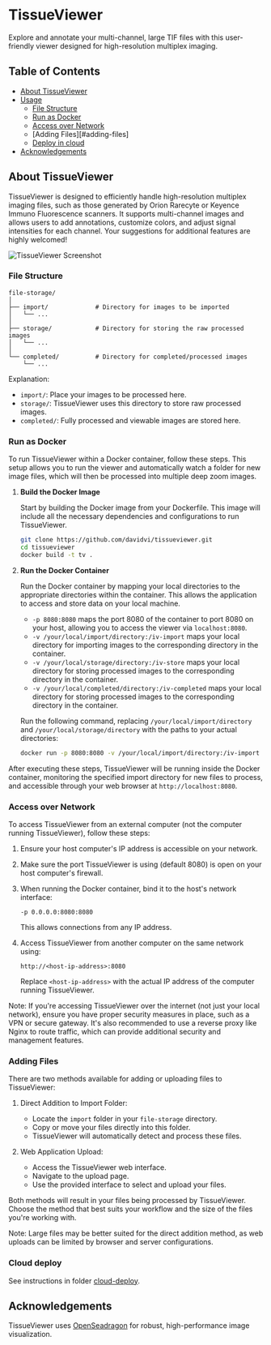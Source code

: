 # TissueViewer

Explore and annotate your multi-channel, large TIF files with this user-friendly viewer designed for high-resolution multiplex imaging.

## Table of Contents

- [About TissueViewer](#about-TissueViewer)
- [Usage](#usage)
    - [File Structure](#file-structure)
    - [Run as Docker](#run-as-docker)
    - [Access over Network](#access-over-network)
    - [Adding Files][#adding-files]
    - [Deploy in cloud](#cloud-deploy)
- [Acknowledgements](#acknowledgements)

## About TissueViewer

TissueViewer is designed to efficiently handle high-resolution multiplex imaging files, such as those generated by Orion Rarecyte or Keyence Immuno Fluorescence scanners. It supports multi-channel images and allows users to add annotations, customize colors, and adjust signal intensities for each channel. Your suggestions for additional features are highly welcomed!

![TissueViewer Screenshot](https://github.com/davidvi/TissueViewer/raw/main/img/screenshot.png)

### File Structure

```
file-storage/
│
├── import/             # Directory for images to be imported
│   └── ...
│
├── storage/            # Directory for storing the raw processed images
│   └── ...
│
└── completed/          # Directory for completed/processed images
    └── ...
```

Explanation:

- `import/`: Place your images to be processed here.
- `storage/`: TissueViewer uses this directory to store raw processed images.
- `completed/`: Fully processed and viewable images are stored here.

### Run as Docker

To run TissueViewer within a Docker container, follow these steps. This setup allows you to run the viewer and automatically watch a folder for new image files, which will then be processed into multiple deep zoom images.

1. **Build the Docker Image**

   Start by building the Docker image from your Dockerfile. This image will include all the necessary dependencies and configurations to run TissueViewer.

   ```bash
   git clone https://github.com/davidvi/tissueviewer.git
   cd tissueviewer
   docker build -t tv .
   ```

2. **Run the Docker Container**

   Run the Docker container by mapping your local directories to the appropriate directories within the container. This allows the application to access and store data on your local machine.

   - `-p 8080:8080` maps the port 8080 of the container to port 8080 on your host, allowing you to access the viewer via `localhost:8080`.
   - `-v /your/local/import/directory:/iv-import` maps your local directory for importing images to the corresponding directory in the container.
   - `-v /your/local/storage/directory:/iv-store` maps your local directory for storing processed images to the corresponding directory in the container.
   - `-v /your/local/completed/directory:/iv-completed` maps your local directory for storing processed images to the corresponding directory in the container.

   Run the following command, replacing `/your/local/import/directory` and `/your/local/storage/directory` with the paths to your actual directories:

   ```bash
   docker run -p 8080:8080 -v /your/local/import/directory:/iv-import -v /your/local/storage/directory:/iv-store -v /your/local/completed/directory:/iv-completed tv
   ```

After executing these steps, TissueViewer will be running inside the Docker container, monitoring the specified import directory for new files to process, and accessible through your web browser at `http://localhost:8080`.

### Access over Network

To access TissueViewer from an external computer (not the computer running TissueViewer), follow these steps:

1. Ensure your host computer's IP address is accessible on your network.

2. Make sure the port TissueViewer is using (default 8080) is open on your host computer's firewall.

3. When running the Docker container, bind it to the host's network interface:
   ```
   -p 0.0.0.0:8080:8080
   ```
   This allows connections from any IP address.

4. Access TissueViewer from another computer on the same network using:
   ```
   http://<host-ip-address>:8080
   ```
   Replace `<host-ip-address>` with the actual IP address of the computer running TissueViewer.

Note: If you're accessing TissueViewer over the internet (not just your local network), ensure you have proper security measures in place, such as a VPN or secure gateway. It's also recommended to use a reverse proxy like Nginx to route traffic, which can provide additional security and management features.

### Adding Files

There are two methods available for adding or uploading files to TissueViewer:

1. Direct Addition to Import Folder:
   - Locate the `import` folder in your `file-storage` directory.
   - Copy or move your files directly into this folder.
   - TissueViewer will automatically detect and process these files.

2. Web Application Upload:
   - Access the TissueViewer web interface.
   - Navigate to the upload page.
   - Use the provided interface to select and upload your files.

Both methods will result in your files being processed by TissueViewer. Choose the method that best suits your workflow and the size of the files you're working with.

Note: Large files may be better suited for the direct addition method, as web uploads can be limited by browser and server configurations.

### Cloud deploy

See instructions in folder [cloud-deploy](https://github.com/davidvi/TissueViewer/tree/main/cloud-deploy). 

## Acknowledgements

TissueViewer uses [OpenSeadragon](https://openseadragon.github.io/) for robust, high-performance image visualization.
